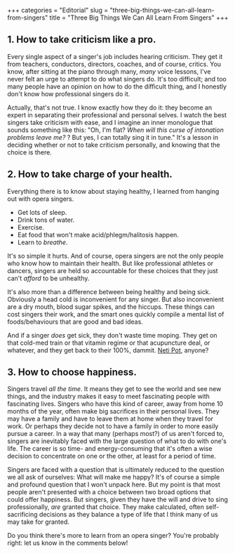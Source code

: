 +++
categories = "Editorial"
slug = "three-big-things-we-can-all-learn-from-singers"
title = "Three Big Things We Can All Learn From Singers"
+++

## 1. How to take criticism like a pro.

Every single aspect of a singer's job includes hearing criticism. They get it from teachers, conductors, directors, coaches, and of course, critics. You know, after sitting at the piano through many, _many_ voice lessons, I've never felt an urge to attempt to do what singers do. It's too difficult; and too many people have an opinion on how to do the difficult thing, and I honestly don't know how professional singers do it.

Actually, that's not true. I know exactly how they do it: they become an expert in separating their professional and personal selves. I watch the best singers take criticism with ease, and I imagine an inner monologue that sounds something like this: "Oh, I'm flat? _When will this curse of intonation problems leave me?_ ? But yes, I can totally sing it in tune." It's a lesson in deciding whether or not to take criticism personally, and knowing that the choice is there.

## 2. How to take charge of your health.

Everything there is to know about staying healthy, I learned from hanging out with opera singers.

*   Get lots of sleep.
*   Drink tons of water.
*   Exercise.
*   Eat food that won't make acid/phlegm/halitosis happen.
*   Learn to _breathe_.

It's so simple it hurts. And of course, opera singers are not the only people who know how to maintain their health. But like professional athletes or dancers, singers are held so accountable for these choices that they just can't _afford_ to be unhealthy.

It's also more than a difference between being healthy and being sick. Obviously a head cold is inconvenient for any singer. But also inconvenient are a dry mouth, blood sugar spikes, and the hiccups. These things can cost singers their work, and the smart ones quickly compile a mental list of foods/behaviours that are good and bad ideas.

And if a singer _does_ get sick, they don't waste time moping. They get on that cold-med train or that vitamin regime or that acupuncture deal, or whatever, and they get back to their 100%, dammit. [Neti Pot](http://en.wikipedia.org/wiki/Nasal_irrigation), anyone?

## 3\. How to choose happiness.

Singers travel _all the time_. It means they get to see the world and see new things, and the industry makes it easy to meet fascinating people with fascinating lives. Singers who have this kind of career, away from home 10 months of the year, often make big sacrifices in their personal lives. They may have a family and have to leave them at home when they travel for work. Or perhaps they decide not to have a family in order to more easily pursue a career. In a way that many (perhaps most?) of us aren't forced to, singers are inevitably faced with the large question of what to do with one's life. The career is so time- and energy-consuming that it's often a wise decision to concentrate on one or the other, at least for a period of time.

Singers are faced with a question that is ultimately reduced to the question we all ask of ourselves: What will make me happy? It's of course a simple and profound question that I won't unpack here. But my point is that most people aren't presented with a choice between two broad options that could offer happiness. But singers, given they have the will and drive to sing professionally, _are_ granted that choice. They make calculated, often self-sacrificing decisions as they balance a type of life that I think many of us may take for granted.

Do you think there's more to learn from an opera singer? You're probably right: let us know in the comments below!
